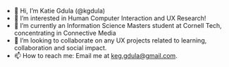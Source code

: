 - 👋 Hi, I’m Katie Gdula (@kgdula)
- 👀 I’m interested in Human Computer Interaction and UX Research!
- 🌱 I’m currently an Information Science Masters student at Cornell Tech, concentrating in Connective Media
- 💞️ I’m looking to collaborate on any UX projects related to learning, collaboration and social impact.
- 📫 How to reach me: Email me at keg.gdula@gmail.com. 

<!---
kgdula/kgdula is a ✨ special ✨ repository because its `README.md` (this file) appears on your GitHub profile.
You can click the Preview link to take a look at your changes.
--->
